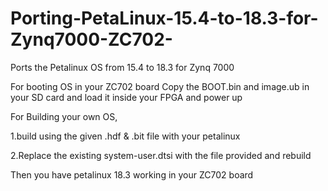 # Porting-PetaLinux-15.4-to-18.3-for-Zynq7000-ZC702-
Ports the Petalinux OS from 15.4 to 18.3 for Zynq 7000


For booting OS in your ZC702 board 
Copy the BOOT.bin and image.ub in your SD card and load it inside your FPGA and power up

For Building your own OS,

1.build using the given .hdf & .bit file with your petalinux

2.Replace the existing system-user.dtsi with the file provided and rebuild

Then you have petalinux 18.3 working in your ZC702 board
